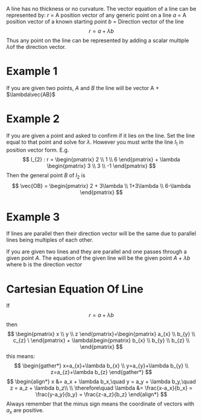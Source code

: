A line has no thickness or no curvature. The vector equation of a line can be represented by:
$r$ = A position vector of any generic point on a line
$a$ = A position vector of a known starting point 
$b$ = Direction vector of the line
$$
r = a + \lambda b
$$
Thus any point on the line can be represented by adding a scalar multiple $\lambda$of the direction vector.

# Example 1
If you are given two points, $A$ and $B$ the line will be vector A + $\lambda\vec{AB}$

# Example 2
If you are given a point and asked to confirm if it lies on the line. Set the line equal to that point and solve for $\lambda$. However you must write the line $l_{1}$ in position vector form. E.g.
$$
l_{2} : r = \begin{pmatrix}
2 \\
1 \\
6
\end{pmatrix} + \lambda \begin{pmatrix}
3 \\
3 \\
-1
\end{pmatrix}
$$
Then the general point $B$ of $l_{2}$ is $$
\vec{OB} = \begin{pmatrix}
2 + 3\lambda \\
1+3\lambda \\
6-\lambda
\end{pmatrix}
$$
# Example 3
If lines are parallel then their direction vector will be the same due to parallel lines being multiples of each other. 

If you are given two lines and they are parallel and one passes through a given point $A$. The equation of the given line will be the given point $A$ + $\lambda b$  where b is the direction vector

# Cartesian Equation Of Line 
If
$$
r = a + \lambda b
$$
then
$$
\begin{pmatrix}
x \\
y \\
z
\end{pmatrix}=\begin{pmatrix}
a_{x} \\
b_{y} \\
c_{z} \
\end{pmatrix} + \lambda\begin{pmatrix}
b_{x}  \\
b_{y} \\
b_{z} \\
\end{pmatrix}
$$
this means:
$$
\begin{gather*}
x=a_{x}+\lambda b_{x} \\
y=a_{y}+\lambda b_{y} \\
z=a_{z}+\lambda b_{z}
\end{gather*}
$$
$$
\begin{align*}
x &= a_x + \lambda b_x,\quad y = a_y + \lambda b_y,\quad z = a_z + \lambda b_z\\ \\
\therefore\quad \lambda &= \frac{x-a_x}{b_x} = \frac{y-a_y}{b_y} = \frac{z-a_z}{b_z}
\end{align*}
$$
Always remember that the minus sign means the coordinate of vectors with $a_{x}$ are positive.
